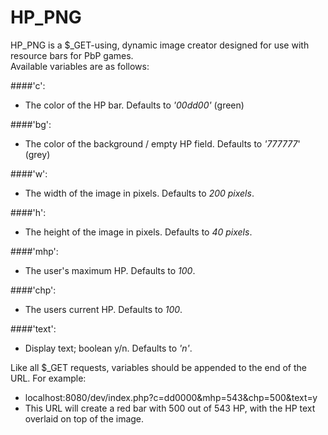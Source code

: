 # HP_PNG

HP_PNG is a $_GET-using, dynamic image creator designed for use with resource bars for PbP games.  
Available variables are as follows:

####'c':
* The color of the HP bar.  Defaults to _'00dd00'_ (green)

####'bg':
* The color of the background / empty HP field.  Defaults to _'777777_' (grey)

####'w':
* The width of the image in pixels.  Defaults to _200 pixels_.

####'h':
* The height of the image in pixels.  Defaults to _40 pixels_.

####'mhp':
* The user's maximum HP.  Defaults to _100_.

####'chp':
* The users current HP.  Defaults to _100_.

####'text':
* Display text; boolean y/n.  Defaults to _'n'_.

Like all $_GET requests, variables should be appended to the end of the URL.  For example:
* localhost:8080/dev/index.php?c=dd0000&mhp=543&chp=500&text=y
* This URL will create a red bar with 500 out of 543 HP, with the HP text overlaid on top of the image.
